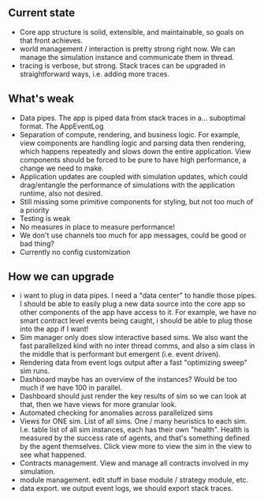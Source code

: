 ## Current state

- Core app structure is solid, extensible, and maintainable, so goals on that front achieves.
- world management / interaction is pretty strong right now. We can manage the simulation instance and communicate them in thread.
- tracing is verbose, but strong. Stack traces can be upgraded in straightforward ways, i.e. adding more traces.

## What's weak

- Data pipes. The app is piped data from stack traces in a... suboptimal format. The AppEventLog
- Separation of compute, rendering, and business logic. For example, view components are handling logic and parsing data then rendering, which happens repeatedly and slows down the entire application. View components should be forced to be pure to have high performance, a change we need to make.
- Application updates are coupled with simulation updates, which could drag/entangle the performance of simulations with the application runtime, also not desired.
- Still missing some primitive components for styling, but not too much of a priority
- Testing is weak
- No measures in place to measure performance!
- We don't use channels too much for app messages, could be good or bad thing?
- Currently no config customization

## How we can upgrade

- i want to plug in data pipes. I need a "data center" to handle those pipes. I should be able to easily plug a new data source into the core app so other components of the app have access to it. For example, we have no smart contract level events being caught, i should be able to plug those into the app if I want!
- Sim manager only does slow interactive based sims. We also want the fast parallelized kind with no inter thread comms, and also a sim class in the middle that is performant but emergent (i.e. event driven).
- Rendering data from event logs output after a fast "optimizing sweep" sim runs.
- Dashboard maybe has an overview of the instances? Would be too much if we have 100 in parallel.
- Dashboard should just render the key results of sim so we can look at that, then we have views for more granular look.
- Automated checking for anomalies across parallelized sims
- Views for ONE sim. List of all sims. One / many heuristics to each sim. I.e. table list of all sim instances, each has their own "health". Health is measured by the success rate of agents, and that's something defined by the agent themselves. Click view more to view the sim in the view to see what happened.
- Contracts management. View and manage all contracts involved in my simulation.
- module management. edit stuff in base module / strategy module, etc.
- data export. we output event logs, we should export stack traces.

